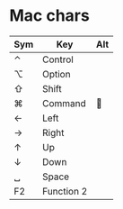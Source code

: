 # Mac chars

|Sym|Key|Alt|
|---|---|---|
| ⌃ | Control |  
|⌥|Option| |
| ⇧ | Shift |  |
| ⌘ | Command |  |
| ←	 | Left |  |
| → | Right |  |
| ↑ | Up |  |
| ↓ | Down |  |
| ␣ | Space |  
|F2|Function 2||
